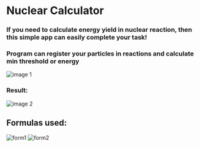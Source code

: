 # Nuclear Calculator

### If you need to calculate energy yield in nuclear reaction, then this simple app can easily complete your task!

### Program can register your particles in reactions and calculate min threshold or energy
![image 1](https://i.imgur.com/5b1KtV2.png)
### Result:

![image 2](https://imgur.com/kzgrF9w.png)

## Formulas used:
![form1](http://nuclphys.sinp.msu.ru/reactions/timages/t2_2.gif)           ![form2](http://nuclphys.sinp.msu.ru/reactions/timages/t2_14a.gif)

